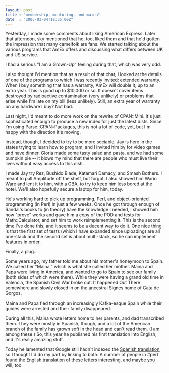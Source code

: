 ```yaml
---
layout: post
title : "membership, mentoring, and maina"
date  : "2005-03-04T18:35:00Z"
---
```

Yesterday, I made some comments about liking American Express.  Later that afternoon, sky mentioned that he, too, liked them and that he'd gotten the impression that many camelfolk are fans.  We started talking about the various programs that AmEx offers and discussing what differs between UK and US service.

I had a serious "I am a Grown-Up" feeling during that, which was very odd.

I also thought I'd mention that as a result of that chat, I looked at the details of one of the programs to which I was recently invited: extended warranty.  When I buy something that has a warranty, AmEx will double it, up to an extra year.  This is good up to $10,000 or so.  It doesn't cover items destroyed by radioactive contamination (very unlikely) or problems that arise while I'm late on my bill (less unlikely).  Still, an extra year of warranty on any hardware I buy?  Not bad.

Last night, I'd meant to do more work on the rewrite of CPAN::Mini.  It's just sophisticated enough to produce a new index for just the latest dists.  Since I'm using Parse::CPAN::Packages, this is not a lot of code, yet, but I'm happy with the direction it's moving.

Instead, though, I decided to try to be more sociable.  Jay is here in the states trying to learn how to program, and I invited him by for video games and have dinner.  Gloria made some tasty salad and pasta, and we had some pumpkin pie -- it blows my mind that there are people who must live their lives without easy access to this dish.

I made Jay try Rez, Bushido Blade, Katamari Damacy, and Smash Bothers.  I meant to pull Amplitude off the shelf, but forgot.  I also showed him Wario Ware and lent it to him, with a GBA, to try to keep him less bored at the hotel.  We'll also hopefully secure a laptop for him, today.

He's working hard to pick up programming, Perl, and object-oriented programming (in Perl) in just a few weeks.  Once he got through enough of Randal's books to (in theory) have the knowledge I needed, I showed him how "prove" works and gave him a copy of the POD and tests for Math::Calculator, and set him to work reimplementing it.  This is the second time I've done this, and it seems to be a decent way to do it.  One nice thing is that the first set of tests (which I have expanded since uploading) are all one-stack and the second set is about multi-stack, so he can implement features in order.

Finally, a plug...

Some years ago, my father told me about his mother's honeymoon to Spain.  We called her "Maina," which is what she called her mother.  Maina and Papa were living in America, and wanted to go to Spain to see our family (both sides of which were there).  While they were having a grand old time in Valencia, the Spanish Civil War broke out.  It happened Out There somewhere and slowly closed in on the ancestral Signes home of Gata de Gorgos.

Maina and Papa fled through an increasingly Kafka-esque Spain while their guides were arrested and their family disappeared.

During all this, Maina wrote letters home to her parents, and dad transcribed them.  They were mostly in Spanish, though, and a lot of the American branch of the family has grown soft in the head and can't read them.  (I am among these.) So, this year he published his first translation into English, and it's really amazing stuff.

Today he lamented that Google still hadn't indexed the <a href='http://emilito.org/family/emilito/signes/1936/1936viaje.html'>Spanish translation</a>, so I thought I'd do my part by linking to both.  A number of people in #perl found the <a href='http://emilito.org/family/emilito/signes/1936/1936trip.html'>English translation</a> of these letters interesting, and maybe you will, too.  

